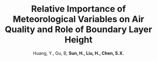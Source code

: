 ---
title: "Relative Importance of Meteorological Variables on Air Quality and Role of Boundary Layer Height"
collection: publications
permalink: /publication/2021_AE
author: Huang, Y., Gu, B, <strong>Sun, H.<strong>, Liu, H., Chen, S.X.
conf: 'Atmospheric Environment'
year: 2021
paperurl: /publications/papers/2021_AE.pdf
additional: true
---